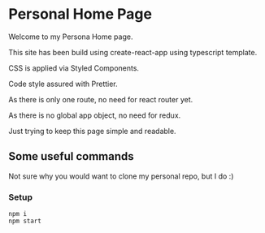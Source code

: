 # Personal Home Page

Welcome to my Persona Home page.

This site has been build using create-react-app using typescript template.

CSS is applied via Styled Components.

Code style assured with Prettier.

As there is only one route, no need for react router yet.

As there is no global app object, no need for redux.

Just trying to keep this page simple and readable.

## Some useful commands

Not sure why you would want to clone my personal repo, but I do :)

### Setup

```
npm i
npm start
```
